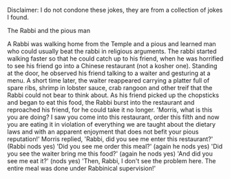 Disclaimer: I do not condone these jokes, they are from a collection of jokes I found.

The Rabbi and the pious man

A Rabbi was walking home from the Temple and a pious and learned man who could usually beat the rabbi in religious arguments. The rabbi started walking faster so that he could catch up to his friend, when he was horrified to see his friend go into a Chinese restaurant (not a kosher one). Standing at the door, he observed his friend talking to a waiter and gesturing at a menu. A short time later, the waiter reappeared carrying a platter full of spare ribs, shrimp in lobster sauce, crab rangoon and other treif that the Rabbi could not bear to think about. As his friend picked up the chopsticks and began to eat this food, the Rabbi burst into the restaurant and reproached his friend, for he could take it no longer. 'Morris, what is this you are doing? I saw you come into this restaurant, order this filth and now you are eating it in violation of everything we are taught about the dietary laws and with an apparent enjoyment that does not befit your pious reputation!' 
Morris replied, 'Rabbi, did you see me enter this restaurant?' (Rabbi nods yes) 
'Did you see me order this meal?' (again he nods yes) 
'Did you see the waiter bring me this food?' (again he nods yes) 
'And did you see me eat it?' (nods yes) 
'Then, Rabbi, I don't see the problem here. The entire meal was done under Rabbinical supervision!'

